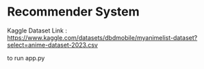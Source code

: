# Recommender System


Kaggle Dataset Link : https://www.kaggle.com/datasets/dbdmobile/myanimelist-dataset?select=anime-dataset-2023.csv

to run app.py
